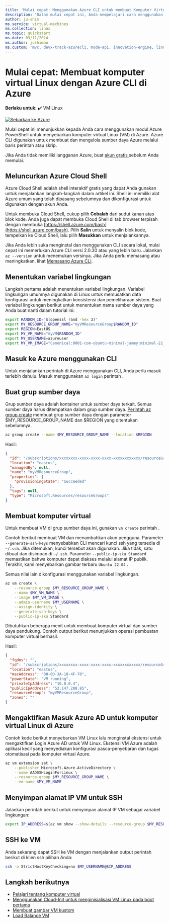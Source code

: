 ```yaml
---
title: 'Mulai cepat: Menggunakan Azure CLI untuk membuat Komputer Virtual Linux'
description: 'Dalam mulai cepat ini, Anda mempelajari cara menggunakan Azure CLI untuk membuat komputer virtual Linux'
author: ju-shim
ms.service: virtual-machines
ms.collection: linux
ms.topic: quickstart
ms.date: 03/11/2024
ms.author: jushiman
ms.custom: 'mvc, devx-track-azurecli, mode-api, innovation-engine, linux-related-content'
---
```


# Mulai cepat: Membuat komputer virtual Linux dengan Azure CLI di Azure

**Berlaku untuk:** :heavy_check_mark: VM Linux

[![Sebarkan ke Azure](https://aka.ms/deploytoazurebutton)](https://go.microsoft.com/fwlink/?linkid=2262692)

Mulai cepat ini menunjukkan kepada Anda cara menggunakan modul Azure PowerShell untuk menyebarkan komputer virtual Linux (VM) di Azure. Azure CLI digunakan untuk membuat dan mengelola sumber daya Azure melalui baris perintah atau skrip.

Jika Anda tidak memiliki langganan Azure, buat [akun gratis ](https://azure.microsoft.com/free/?WT.mc_id=A261C142F) sebelum Anda memulai.

## Meluncurkan Azure Cloud Shell

Azure Cloud Shell adalah shell interaktif gratis yang dapat Anda gunakan untuk menjalankan langkah-langkah dalam artikel ini. Shell ini memiliki alat Azure umum yang telah dipasang sebelumnya dan dikonfigurasi untuk digunakan dengan akun Anda. 

Untuk membuka Cloud Shell, cukup pilih **Cobalah** dari sudut kanan atas blok kode. Anda juga dapat membuka Cloud Shell di tab browser terpisah dengan membuka [https://shell.azure.com/bash](https://shell.azure.com/bash). Pilih **Salin** untuk menyalin blok kode, tempelkan ke Cloud Shell, lalu pilih **Masukkan** untuk menjalankannya.

Jika Anda lebih suka menginstal dan menggunakan CLI secara lokal, mulai cepat ini memerlukan Azure CLI versi 2.0.30 atau yang lebih baru. Jalankan `az --version` untuk menemukan versinya. Jika Anda perlu memasang atau meningkatkan, lihat [Memasang Azure CLI]( /cli/azure/install-azure-cli).

## Menentukan variabel lingkungan

Langkah pertama adalah menentukan variabel lingkungan. Variabel lingkungan umumnya digunakan di Linux untuk memusatkan data konfigurasi untuk meningkatkan konsistensi dan pemeliharaan sistem. Buat variabel lingkungan berikut untuk menentukan nama sumber daya yang Anda buat nanti dalam tutorial ini:

```bash
export RANDOM_ID="$(openssl rand -hex 3)"
export MY_RESOURCE_GROUP_NAME="myVMResourceGroup$RANDOM_ID"
export REGION=EastUS
export MY_VM_NAME="myVM$RANDOM_ID"
export MY_USERNAME=azureuser
export MY_VM_IMAGE="Canonical:0001-com-ubuntu-minimal-jammy:minimal-22_04-lts-gen2:latest"
```

## Masuk ke Azure menggunakan CLI

Untuk menjalankan perintah di Azure menggunakan CLI, Anda perlu masuk terlebih dahulu. Masuk menggunakan `az login` perintah .

## Buat grup sumber daya

Grup sumber daya adalah kontainer untuk sumber daya terkait. Semua sumber daya harus ditempatkan dalam grup sumber daya. [Perintah az group create](/cli/azure/group) membuat grup sumber daya dengan parameter $MY_RESOURCE_GROUP_NAME dan $REGION yang ditentukan sebelumnya.

```bash
az group create --name $MY_RESOURCE_GROUP_NAME --location $REGION
```

Hasil:

<!-- expected_similarity=0.3 -->
```json
{
  "id": "/subscriptions/xxxxxxxx-xxxx-xxxx-xxxx-xxxxxxxxxxxx/resourceGroups/myVMResourceGroup",
  "location": "eastus",
  "managedBy": null,
  "name": "myVMResourceGroup",
  "properties": {
    "provisioningState": "Succeeded"
  },
  "tags": null,
  "type": "Microsoft.Resources/resourceGroups"
}
```

## Membuat komputer virtual

Untuk membuat VM di grup sumber daya ini, gunakan `vm create` perintah . 

Contoh berikut membuat VM dan menambahkan akun pengguna. Parameter `--generate-ssh-keys` menyebabkan CLI mencari kunci ssh yang tersedia di `~/.ssh`. Jika ditemukan, kunci tersebut akan digunakan. Jika tidak, satu dibuat dan disimpan di `~/.ssh`. Parameter `--public-ip-sku Standard` memastikan bahwa komputer dapat diakses melalui alamat IP publik. Terakhir, kami menyebarkan gambar terbaru `Ubuntu 22.04` .

Semua nilai lain dikonfigurasi menggunakan variabel lingkungan.

```bash
az vm create \
    --resource-group $MY_RESOURCE_GROUP_NAME \
    --name $MY_VM_NAME \
    --image $MY_VM_IMAGE \
    --admin-username $MY_USERNAME \
    --assign-identity \
    --generate-ssh-keys \
    --public-ip-sku Standard
```

Dibutuhkan beberapa menit untuk membuat komputer virtual dan sumber daya pendukung. Contoh output berikut menunjukkan operasi pembuatan komputer virtual berhasil.

Hasil:
<!-- expected_similarity=0.3 -->
```json
{
  "fqdns": "",
  "id": "/subscriptions/xxxxxxxx-xxxx-xxxx-xxxx-xxxxxxxxxxxx/resourceGroups/myVMResourceGroup/providers/Microsoft.Compute/virtualMachines/myVM",
  "location": "eastus",
  "macAddress": "00-0D-3A-10-4F-70",
  "powerState": "VM running",
  "privateIpAddress": "10.0.0.4",
  "publicIpAddress": "52.147.208.85",
  "resourceGroup": "myVMResourceGroup",
  "zones": ""
}
```

## Mengaktifkan Masuk Azure AD untuk komputer virtual Linux di Azure

Contoh kode berikut menyebarkan VM Linux lalu menginstal ekstensi untuk mengaktifkan Login Azure AD untuk VM Linux. Ekstensi VM Azure adalah aplikasi kecil yang menyediakan konfigurasi pasca-penyebaran dan tugas otomatisasi pada komputer virtual Azure.

```bash
az vm extension set \
    --publisher Microsoft.Azure.ActiveDirectory \
    --name AADSSHLoginForLinux \
    --resource-group $MY_RESOURCE_GROUP_NAME \
    --vm-name $MY_VM_NAME
```

## Menyimpan alamat IP VM untuk SSH

Jalankan perintah berikut untuk menyimpan alamat IP VM sebagai variabel lingkungan:

```bash
export IP_ADDRESS=$(az vm show --show-details --resource-group $MY_RESOURCE_GROUP_NAME --name $MY_VM_NAME --query publicIps --output tsv)
```

## SSH ke VM

<!--## Export the SSH configuration for use with SSH clients that support OpenSSH & SSH into the VM.
Log in to Azure Linux VMs with Azure AD supports exporting the OpenSSH certificate and configuration. That means you can use any SSH clients that support OpenSSH-based certificates to sign in through Azure AD. The following example exports the configuration for all IP addresses assigned to the VM:-->

<!--
```bash
yes | az ssh config --file ~/.ssh/config --name $MY_VM_NAME --resource-group $MY_RESOURCE_GROUP_NAME
```
-->

Anda sekarang dapat SSH ke VM dengan menjalankan output perintah berikut di klien ssh pilihan Anda:

```bash
ssh -o StrictHostKeyChecking=no $MY_USERNAME@$IP_ADDRESS
```

## Langkah berikutnya

* [Pelajari tentang komputer virtual](../index.yml)
* [Menggunakan Cloud-Init untuk menginisialisasi VM Linux pada boot pertama](tutorial-automate-vm-deployment.md)
* [Membuat gambar VM kustom](tutorial-custom-images.md)
* [Load Balance VM](../../load-balancer/quickstart-load-balancer-standard-public-cli.md)
